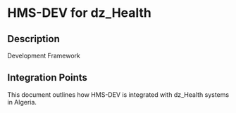 # HMS-DEV for dz_Health

## Description

Development Framework

## Integration Points

This document outlines how HMS-DEV is integrated with dz_Health systems in Algeria.
